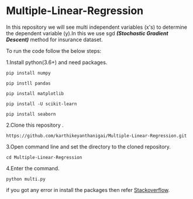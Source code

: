 # Multiple-Linear-Regression
In this repository we will see multi independent variables (x's) to determine the dependent variable (y).In this we use sgd
***(Stochastic Gradient Descent)*** method for insurance dataset.


To run the code follow the below steps:

1.Install python(3.6+) and need packages.
```
pip install numpy
```
```
pip instll pandas
```
```
pip install matplotlib
```
```
pip install -U scikit-learn
```
```
pip install seaborn
```

2.Clone this repository .
```
https://github.com/karthikeyanthanigai/Multiple-Linear-Regression.git
```
3.Open command line and set the directory to the cloned repository.
```
cd Multiple-Linear-Regression
```
4.Enter the command.
```
python multi.py
```

if you got any error in install the packages then refer [Stackoverflow](https://www.stackoverflow.com).





